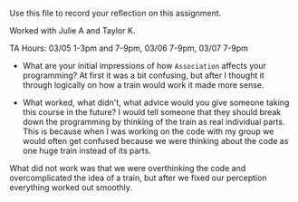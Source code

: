 Use this file to record your reflection on this assignment.

Worked with Julie A and Taylor K.

TA Hours: 03/05 1-3pm and 7-9pm, 03/06 7-9pm, 03/07 7-9pm

- What are your initial impressions of how `Association` affects your programming?
At first it was a bit confusing, but after I thought it through logically on how a train would work it made more sense. 

- What worked, what didn't, what advice would you give someone taking this course in the future?
I would tell someone that they should break down the programming by thinking of the train as real individual parts. This is because when I was working on the code with my group we would often get confused because we were thinking about the code as one huge train instead of its parts. 

What did not work was that we were overthinking the code and overcomplicated the idea of a train, but after we fixed our perception everything worked out smoothly. 
